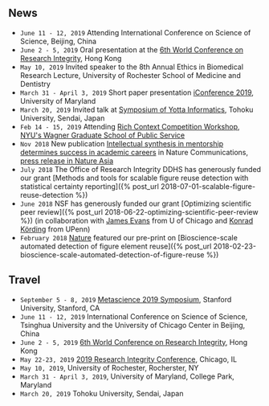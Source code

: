 ## News
- <i class="fas fa-newspaper"></i> `June 11 - 12, 2019` Attending International Conference on Science of Science, Beijing, China
- <i class="fas fa-newspaper"></i> `June 2 - 5, 2019`
  Oral presentation at the [6th World Conference on Research Integrity](http://wcri2019.org/), Hong Kong
- <i class="fas fa-newspaper"></i> `May 10, 2019`
  Invited speaker to the 8th Annual Ethics in Biomedical Research Lecture, University of Rochester School of Medicine and Dentistry
- `March 31 - April 3, 2019`
  Short paper presentation [iConference 2019](https://www.conftool.com/iConference2019/index.php?page=browseSessions&form_session=363&presentations=show), University of Maryland
- `March 20, 2019` Invited talk at [Symposium of Yotta Informatics](http://www.aiyotta.tohoku.ac.jp/sympo2019/index.html), Tohoku University, Sendai, Japan
- `Feb 14 - 15, 2019` Attending [Rich Context Competition Workshop](https://coleridgeinitiative.org/richcontextcompetition), [NYU's Wagner Graduate School of Public Service](https://wagner.nyu.edu/) 
- `Nov 2018` New publication [Intellectual synthesis in mentorship determines success in academic careers](https://www.nature.com/articles/s41467-018-07034-y) in Nature Communications, [press release in Nature Asia](https://www.natureasia.com/en/research/highlight/12793)
- `July 2018` The Office of Research Integrity DDHS has generously funded our grant  [Methods and tools for scalable figure reuse
 detection with statistical certainty reporting]({% 
 post_url 2018-07-01-scalable-figure-reuse-detection %})
- `June 2018` NSF has generously funded our grant  [Optimizing scientific peer review]({% post_url 2018-06-22-optimizing-scientific-peer-review %}) (in collaboration with [James Evans](https://www.knowledgelab.org/people/detail/james_a_evans/) from U of Chicago and [Konrad Körding](http://kordinglab.com/people/konrad_kording/index.html) from UPenn)
- `February 2018` [Nature](https://www.nature.com/articles/d41586-018-02421-3) featured our pre-print on [Bioscience-scale automated detection of figure element reuse]({% post_url 2018-02-23-bioscience-scale-automated-detection-of-figure-reuse %}) 

## Travel
- `September 5 - 8, 2019` [Metascience 2019 Symposium](https://www.metascience2019.org/), Stanford University, Stanford, CA
- `June 11 - 12, 2019` International Conference on Science of Science, Tsinghua University and the University of Chicago Center in Beijing, China
- `June 2 - 5, 2019` [6th World Conference on Research Integrity](http://wcri2019.org/), Hong Kong
- `May 22-23, 2019` [2019 Research Integrity Conference](https://www.researchintegrity.northwestern.edu/2019conference/), Chicago, IL
- `May 10, 2019`, University of Rochester, Rocherster, NY
- `March 31 - April 3, 2019`, University of Maryland, College Park, Maryland
- `March 20, 2019` Tohoku University, Sendai, Japan